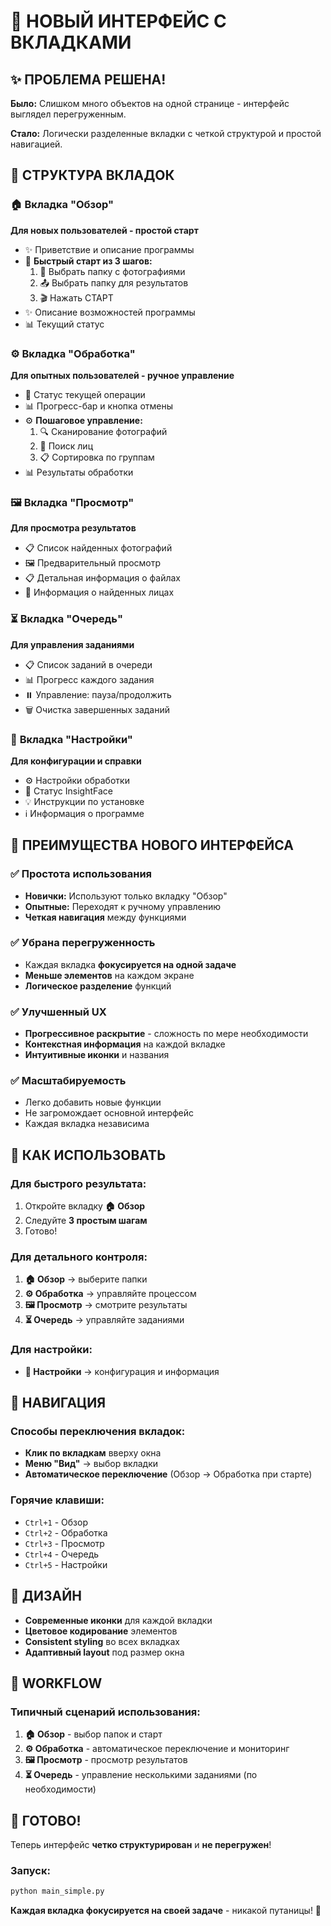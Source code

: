 # 📑 НОВЫЙ ИНТЕРФЕЙС С ВКЛАДКАМИ

## ✨ ПРОБЛЕМА РЕШЕНА!

**Было:** Слишком много объектов на одной странице - интерфейс выглядел перегруженным.

**Стало:** Логически разделенные вкладки с четкой структурой и простой навигацией.

## 📑 СТРУКТУРА ВКЛАДОК

### 🏠 **Вкладка "Обзор"**
**Для новых пользователей - простой старт**
- ✨ Приветствие и описание программы
- 🚀 **Быстрый старт из 3 шагов:**
  1. 📂 Выбрать папку с фотографиями
  2. 📤 Выбрать папку для результатов
  3. 🎬 Нажать СТАРТ
- ✨ Описание возможностей программы
- 📊 Текущий статус

### ⚙️ **Вкладка "Обработка"**
**Для опытных пользователей - ручное управление**
- 🔄 Статус текущей операции
- 📊 Прогресс-бар и кнопка отмены
- ⚙️ **Пошаговое управление:**
  1. 🔍 Сканирование фотографий
  2. 👤 Поиск лиц
  3. 📋 Сортировка по группам
- 📊 Результаты обработки

### 🖼️ **Вкладка "Просмотр"**
**Для просмотра результатов**
- 📋 Список найденных фотографий
- 🖼️ Предварительный просмотр
- 📋 Детальная информация о файлах
- 👤 Информация о найденных лицах

### ⏳ **Вкладка "Очередь"**
**Для управления заданиями**
- 📋 Список заданий в очереди
- 📊 Прогресс каждого задания
- ⏸️ Управление: пауза/продолжить
- 🗑️ Очистка завершенных заданий

### 🔧 **Вкладка "Настройки"**
**Для конфигурации и справки**
- ⚙️ Настройки обработки
- 🧠 Статус InsightFace
- 💡 Инструкции по установке
- ℹ️ Информация о программе

## 🎯 ПРЕИМУЩЕСТВА НОВОГО ИНТЕРФЕЙСА

### ✅ **Простота использования**
- **Новички:** Используют только вкладку "Обзор"
- **Опытные:** Переходят к ручному управлению
- **Четкая навигация** между функциями

### ✅ **Убрана перегруженность**
- Каждая вкладка **фокусируется на одной задаче**
- **Меньше элементов** на каждом экране
- **Логическое разделение** функций

### ✅ **Улучшенный UX**
- **Прогрессивное раскрытие** - сложность по мере необходимости
- **Контекстная информация** на каждой вкладке
- **Интуитивные иконки** и названия

### ✅ **Масштабируемость**
- Легко добавить новые функции
- Не загромождает основной интерфейс
- Каждая вкладка независима

## 🚀 КАК ИСПОЛЬЗОВАТЬ

### Для быстрого результата:
1. Откройте вкладку **🏠 Обзор**
2. Следуйте **3 простым шагам**
3. Готово!

### Для детального контроля:
1. **🏠 Обзор** → выберите папки
2. **⚙️ Обработка** → управляйте процессом
3. **🖼️ Просмотр** → смотрите результаты
4. **⏳ Очередь** → управляйте заданиями

### Для настройки:
- **🔧 Настройки** → конфигурация и информация

## 📱 НАВИГАЦИЯ

### Способы переключения вкладок:
- **Клик по вкладкам** вверху окна
- **Меню "Вид"** → выбор вкладки
- **Автоматическое переключение** (Обзор → Обработка при старте)

### Горячие клавиши:
- `Ctrl+1` - Обзор
- `Ctrl+2` - Обработка  
- `Ctrl+3` - Просмотр
- `Ctrl+4` - Очередь
- `Ctrl+5` - Настройки

## 🎨 ДИЗАЙН

- **Современные иконки** для каждой вкладки
- **Цветовое кодирование** элементов
- **Consistent styling** во всех вкладках
- **Адаптивный layout** под размер окна

## 🔄 WORKFLOW

### Типичный сценарий использования:
1. **🏠 Обзор** - выбор папок и старт
2. **⚙️ Обработка** - автоматическое переключение и мониторинг
3. **🖼️ Просмотр** - просмотр результатов
4. **⏳ Очередь** - управление несколькими заданиями (по необходимости)

## 🎉 ГОТОВО!

Теперь интерфейс **четко структурирован** и **не перегружен**!

### Запуск:
```bash
python main_simple.py
```

**Каждая вкладка фокусируется на своей задаче** - никакой путаницы! 🚀
